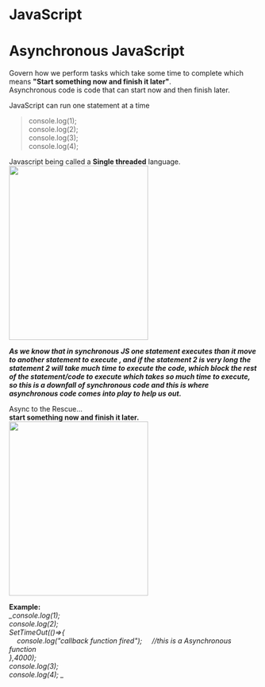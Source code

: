 # JavaScript
<h1>Asynchronous JavaScript</h1>

Govern how we perform tasks which take some time to complete which means <b>"Start something now and finish it later"</b>.<br>
Asynchronous code is code that can start now and then finish later.

JavaScript can run one statement at a time <br>
> console.log(1);<br>
> console.log(2);<br>
> console.log(3);<br>
> console.log(4);

Javascript being called a <b>Single threaded</b> language.<br>
<img src="https://user-images.githubusercontent.com/90441055/215188641-3c5d1d3f-ebce-4aa7-a5c0-aab40f762518.png" width="280" height="350">

**_As we know that in synchronous JS one statement executes than it move to another statement to execute , and if the statement 2 is very long the statement 2 will take much time to execute the code, which block the rest of the statement/code to execute which takes so much time to execute, so this is a downfall of synchronous code and this is where asynchronous code comes into play to help us out._**<br>

Async to the Rescue...<br>
**start something now and finish it later.**<br>
<img src="https://user-images.githubusercontent.com/90441055/215195079-7c7e86c8-7fcb-4c8d-af40-a0fd33d143c3.png" width="280" height="350">

**Example:**<br>
*_console.log(1);<br>
console.log(2);<br>
SetTimeOut(()=>{<br>
     &nbsp; &nbsp; console.log("callback function fired"); &nbsp; &nbsp; //this is a Asynchronous function<br>
},4000);<br>
console.log(3);<br>
console.log(4);
_*
